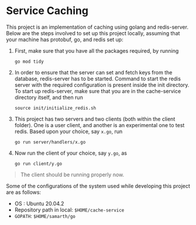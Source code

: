 # Service Caching

This project is an implementation of caching using golang and redis-server. 
Below are the steps involved to set up this project locally, assuming that
your machine has protobuf, go, and redis set up:
1. First, make sure that you have all the packages required, by running 
   ```
   go mod tidy
   ```
2. In order to ensure that the server can set and fetch keys from the database, 
   redis-server has to be started. Command to start the redis server with the required configuration is present 
   inside the init directory. To start up redis-server, make sure that you are in 
   the cache-service directory itself, and then run
   ```
   source init/initialize_redis.sh
   ```
3. This project has two servers and two clients (both within the client folder). 
   One is a user client, and another is an experimental one to test redis. 
   Based upon your choice, say `x.go`, run
   ```
   go run server/handlers/x.go
   ```
4. Now run the client of your choice, say `y.go`, as
   ```
   go run client/y.go
   ```
> The client should be running properly now. 

Some of the configurations of the system used while developing this project are as follows:
* OS : Ubuntu 20.04.2
* Repository path in local: `$HOME/cache-service`
* `GOPATH`: `$HOME/samarth/go` 